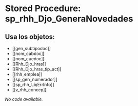 # Stored Procedure: sp_rhh_Djo_GeneraNovedades

## Usa los objetos:
- [[gen_subtipodoc]]
- [[nom_cabdoc]]
- [[nom_cuedoc]]
- [[Rhh_Djo_hras]]
- [[Rhh_Djo_hras_tip_act]]
- [[rhh_emplea]]
- [[sp_gen_numerador]]
- [[sp_rhh_LiqErrInfo]]
- [[v_rhh_concep]]

*No code available.*

